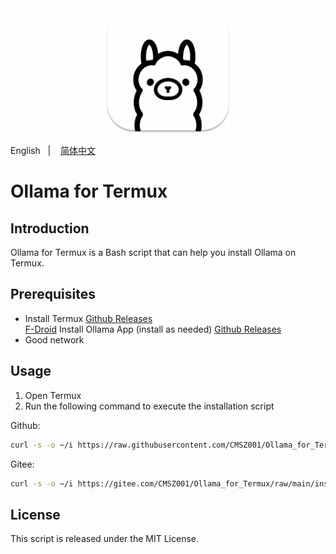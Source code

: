 <div align="center">
  <img alt="ollama" height="200px" src="./_images/ollama.png">
</div>

English
&nbsp;&nbsp;| &nbsp;&nbsp;
<a href="./README_zh-cn.md">简体中文</a>

# Ollama for Termux

## Introduction
Ollama for Termux is a Bash script that can help you install Ollama on Termux.

## Prerequisites

- Install Termux
[Github Releases](https://github.com/termux/termux-app/releases/latest)  
[F-Droid](https://f-droid.org/en/packages/com.termux)
Install Ollama App (install as needed)
[Github Releases](https://github.com/JHubi1/ollama-app/releases/latest)
- Good network

## Usage

1. Open Termux
2. Run the following command to execute the installation script

Github:
```bash
curl -s -o ~/i https://raw.githubusercontent.com/CMSZ001/Ollama_for_Termux/refs/heads/main/install.sh && sh ~/i
```
Gitee:
```bash
curl -s -o ~/i https://gitee.com/CMSZ001/Ollama_for_Termux/raw/main/install.sh && sh ~/i
```

## License

This script is released under the MIT License.
